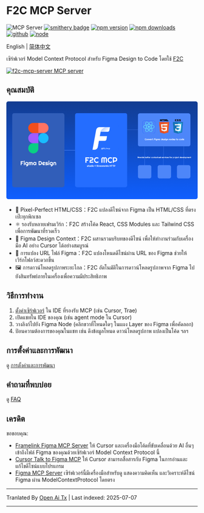 # F2C MCP Server 
![MCP Server](https://badge.mcpx.dev?type=server 'MCP Server')
[![smithery badge](https://smithery.ai/badge/@f2c-ai/f2c-mcp)](https://smithery.ai/server/@f2c-ai/f2c-mcp)
[![npm version][npm-version-src]][npm-version-href]
[![npm downloads][npm-downloads-src]][npm-downloads-href]
[![github][github-src]][github-href]
[![node][node-src]][node-href]


[npm-version-src]: https://img.shields.io/npm/v/@f2c/mcp?style=flat&colorA=18181B&colorB=F0DB4F
[npm-version-href]: https://npmjs.com/package/@f2c/mcp
[npm-downloads-src]: https://img.shields.io/npm/dm/@f2c/mcp?style=flat&colorA=18181B&colorB=F0DB4F
[npm-downloads-href]: https://npmjs.com/package/@f2c/mcp
[github-src]: https://img.shields.io/badge/github-@f2c/mcp-blue?style=flat&colorA=18181B&colorB=F0DB4F
[github-href]: https://github.com/f2c-ai/f2c-mcp
[node-src]: https://img.shields.io/node/v/@f2c/mcp?style=flat&colorA=18181B&colorB=F0DB4F
[node-href]: https://nodejs.org/en/about/previous-releases

English | [简体中文](https://raw.githubusercontent.com/f2c-ai/f2c-mcp/main/./README-zh-CN.md)

เซิร์ฟเวอร์ Model Context Protocol สำหรับ Figma Design to Code โดยใช้ [F2C](https://f2c.yy.com/)

<a href="https://glama.ai/mcp/servers/@f2c-ai/f2c-mcp">
  <img width="380" height="200" src="https://glama.ai/mcp/servers/@f2c-ai/f2c-mcp/badge" alt="f2c-mcp-server MCP server" />
</a>

## คุณสมบัติ
<img alt="f2c" src="https://raw.githubusercontent.com/f2c-ai/f2c-mcp/main/docs/bannerv3.png" />

- 🎨 Pixel-Perfect HTML/CSS：F2C แปลงดีไซน์จาก Figma เป็น HTML/CSS ที่ตรงเป๊ะทุกพิกเซล
- ⚛️ รองรับหลายเฟรมเวิร์ก：F2C สร้างโค้ด React, CSS Modules และ Tailwind CSS เพื่อการพัฒนาที่รวดเร็ว
- 🧠 Figma Design Context：F2C ผสานรวมบริบทของดีไซน์ เพื่อให้ทำงานร่วมกับเครื่องมือ AI อย่าง Cursor ได้อย่างสมบูรณ์
- 🔗 การแปลง URL ไฟล์ Figma：F2C แปลงโหนดดีไซน์ผ่าน URL ของ Figma ช่วยให้เวิร์กโฟลว์สะดวกขึ้น
- 🖼️ การดาวน์โหลดรูปภาพระยะไกล：F2C อัตโนมัติในการดาวน์โหลดรูปภาพจาก Figma ไปยังสินทรัพย์ภายในเครื่องเพื่อความมีประสิทธิภาพ

## วิธีการทำงาน
1. [ตั้งค่าเซิร์ฟเวอร์](https://raw.githubusercontent.com/f2c-ai/f2c-mcp/main/docs/en/GettingStarted.md) ใน IDE ที่รองรับ MCP (เช่น Cursor, Trae)
2. เปิดแชทใน IDE ของคุณ (เช่น agent mode ใน Cursor)
3. วางลิงก์ไปยัง Figma Node (คลิกขวาที่โหนดใดๆ ในแผง Layer ของ Figma เพื่อคัดลอก)
4. ป้อนความต้องการของคุณในแชท เช่น ดึงข้อมูลโหนด ดาวน์โหลดรูปภาพ แปลงเป็นโค้ด ฯลฯ

## การตั้งค่าและการพัฒนา

ดู [การตั้งค่าและการพัฒนา](https://raw.githubusercontent.com/f2c-ai/f2c-mcp/main/docs/en/GettingStarted.md)

## คำถามที่พบบ่อย
ดู [FAQ](https://raw.githubusercontent.com/f2c-ai/f2c-mcp/main/docs/en/FAQ.md)

## เครดิต

ขอขอบคุณ:

+ [Framelink Figma MCP Server](https://github.com/GLips/Figma-Context-MCP) ให้ Cursor และเครื่องมือโค้ดที่ขับเคลื่อนด้วย AI อื่นๆ เข้าถึงไฟล์ Figma ของคุณด้วยเซิร์ฟเวอร์ Model Context Protocol นี้  
+ [Cursor Talk to Figma MCP](https://github.com/sonnylazuardi/cursor-talk-to-figma-mcp) ให้ Cursor สามารถสื่อสารกับ Figma ในการอ่านและแก้ไขดีไซน์แบบโปรแกรม
+ [Figma MCP Server](https://github.com/MatthewDailey/figma-mcp) เซิร์ฟเวอร์นี้มีเครื่องมือสำหรับดู แสดงความคิดเห็น และวิเคราะห์ดีไซน์ Figma ผ่าน ModelContextProtocol โดยตรง


---


Tranlated By [Open Ai Tx](https://github.com/OpenAiTx/OpenAiTx) | Last indexed: 2025-07-07


---